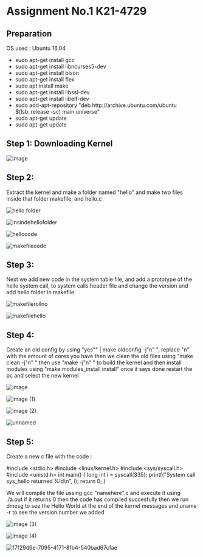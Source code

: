 <h1>Assignment No.1 K21-4729</h1>
<h2>Preparation</h2>
OS used : Ubuntu 16.04
<ul>
  <li>sudo apt-get install gcc</li>
  <li>sudo apt-get install libncurses5-dev</li>
  <li>sudo apt-get install bison</li>
  <li>sudo apt-get install flex</li>
  <li>sudo apt install make</li>
  <li>sudo apt-get install libssl-dev</li>
  <li>sudo apt-get install libelf-dev</li>
  <li>sudo add-apt-repository "deb http://archive.ubuntu.com/ubuntu $(lsb_release -sc) main
universe"</li>
  <li>sudo apt-get update</li>
  <li>sudo apt-get update</li>
</ul>
<h2>Step 1: Downloading Kernel</h2>

![image](https://user-images.githubusercontent.com/126277547/224710415-8351f68b-3764-42bd-b2c3-b417cc2b7641.png)

<h2>Step 2:</h2>
Extract the kernel and make a folder named "hello" and make two files inside that folder makefile, and hello.c

![hello folder](https://user-images.githubusercontent.com/126277547/224712827-b71f27d4-6b54-4b2f-bedd-95b7085fac1f.PNG)

![insindehellofolder](https://user-images.githubusercontent.com/126277547/224712860-a87c87fe-2cd7-4524-aec9-20eea0fed380.PNG)

![hellocode](https://user-images.githubusercontent.com/126277547/224712874-5768bd07-1896-43fa-902c-e11b322fd7cb.PNG)

![makefilecode](https://user-images.githubusercontent.com/126277547/224712881-35b99eec-d1d2-418d-8e81-e6c7bb01eaca.PNG)

<h2>Step 3:</h2>
Next we add new code in the system table file, and add a prototype of the hello system call, to system calls header file and change the version and add hello folder in makefile 

![makefilerollno](https://user-images.githubusercontent.com/126277547/224713963-bfaa9f15-6c8a-4f34-ba99-67ee905075c0.PNG)

![makefilehello](https://user-images.githubusercontent.com/126277547/224713985-849d83cd-6f2d-4b30-994e-8dac5189fb81.PNG)

<h2>Step 4:</h2>
Create an old config by using "yes"" | make oldconfig -j"n" ", replace "n" with the amount of cores you have
then we clean the old files using "make clean -j"n" " then use "make -j"n" " to build the kernel and then install modules using "make modules_install install" once it says done restart the pc and select the new kernel

![image](https://user-images.githubusercontent.com/126277547/224715087-b546982c-17ed-4ebc-b525-867d9bc22dab.png)

![image (1)](https://user-images.githubusercontent.com/126277547/224715119-42b0d328-a4c0-4423-9e5e-32858a3f117b.png)

![image (2)](https://user-images.githubusercontent.com/126277547/224715184-cf1155ad-5458-4038-a2c3-4655a3b88ca9.png)

![unnamed](https://user-images.githubusercontent.com/126277547/224715580-817686c0-919c-4878-8721-d494505fe0a2.png)

<h2>Step 5:</h2>

Create a new c file with the code : 

#include <stdio.h>
#include <linux/kernel.h>
#include <sys/syscall.h>
#include <unistd.h>
int main()
{
long int i = syscall(335);
printf("System call sys_hello returned %ld\n", i);
return 0;
}

We will compile the file ussing gcc "namehere".c and execute it using ./a.out if it returns 0 then the code has compiled succesfully then we run dmesg to see the Hello World at the end of the kernel messages
and uname -r  to see the version number we added

![image (3)](https://user-images.githubusercontent.com/126277547/224716286-dce00cbc-fb72-435c-a2d5-a4af54504262.png)

![image (4)](https://user-images.githubusercontent.com/126277547/224716336-befcbded-0ab5-48f0-872f-4f01b930e31f.png)

![f7f29d6e-7095-4171-8fb4-540bad67cfae](https://user-images.githubusercontent.com/126277547/224716403-cd046b04-8561-456e-8a51-358bc8a21c34.png)







